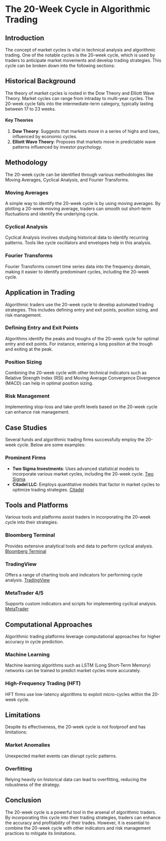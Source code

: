 # The 20-Week Cycle in Algorithmic Trading

## Introduction
The concept of market cycles is vital in technical analysis and algorithmic trading. One of the notable cycles is the 20-week cycle, which is used by traders to anticipate market movements and develop trading strategies. This cycle can be broken down into the following sections:

## Historical Background
The theory of market cycles is rooted in the Dow Theory and Elliott Wave Theory. Market cycles can range from intraday to multi-year cycles. The 20-week cycle falls into the intermediate-term category, typically lasting between 17 to 23 weeks.

#### Key Theories
1. **Dow Theory**: Suggests that markets move in a series of highs and lows, influenced by economic cycles.
2. **Elliott Wave Theory**: Proposes that markets move in predictable wave patterns influenced by investor psychology.

## Methodology
The 20-week cycle can be identified through various methodologies like Moving Averages, Cyclical Analysis, and Fourier Transforms.

### Moving Averages
A simple way to identify the 20-week cycle is by using moving averages. By plotting a 20-week moving average, traders can smooth out short-term fluctuations and identify the underlying cycle.

### Cyclical Analysis
Cyclical Analysis involves studying historical data to identify recurring patterns. Tools like cycle oscillators and envelopes help in this analysis.

### Fourier Transforms
Fourier Transforms convert time series data into the frequency domain, making it easier to identify predominant cycles, including the 20-week cycle.

## Application in Trading
Algorithmic traders use the 20-week cycle to develop automated trading strategies. This includes defining entry and exit points, position sizing, and risk management.

### Defining Entry and Exit Points
Algorithms identify the peaks and troughs of the 20-week cycle for optimal entry and exit points. For instance, entering a long position at the trough and exiting at the peak.

### Position Sizing
Combining the 20-week cycle with other technical indicators such as Relative Strength Index (RSI) and Moving Average Convergence Divergence (MACD) can help in optimal position sizing.

### Risk Management
Implementing stop-loss and take-profit levels based on the 20-week cycle can enhance risk management.

## Case Studies
Several funds and algorithmic trading firms successfully employ the 20-week cycle. Below are some examples:

### Prominent Firms
- **Two Sigma Investments**: Uses advanced statistical models to incorporate various market cycles, including the 20-week cycle. [Two Sigma](https://www.twosigma.com)
- **Citadel LLC**: Employs quantitative models that factor in market cycles to optimize trading strategies. [Citadel](https://www.citadel.com)

## Tools and Platforms
Various tools and platforms assist traders in incorporating the 20-week cycle into their strategies:

### Bloomberg Terminal
Provides extensive analytical tools and data to perform cyclical analysis. [Bloomberg Terminal](https://www.bloomberg.com/professional/solution/bloomberg-terminal/)

### TradingView
Offers a range of charting tools and indicators for performing cycle analysis. [TradingView](https://www.tradingview.com)

### MetaTrader 4/5
Supports custom indicators and scripts for implementing cyclical analysis. [MetaTrader](https://www.metatrader4.com)

## Computational Approaches
Algorithmic trading platforms leverage computational approaches for higher accuracy in cycle prediction.

### Machine Learning
Machine learning algorithms such as LSTM (Long Short-Term Memory) networks can be trained to predict market cycles more accurately.

### High-Frequency Trading (HFT)
HFT firms use low-latency algorithms to exploit micro-cycles within the 20-week cycle.

## Limitations
Despite its effectiveness, the 20-week cycle is not foolproof and has limitations:

### Market Anomalies
Unexpected market events can disrupt cyclic patterns.

### Overfitting
Relying heavily on historical data can lead to overfitting, reducing the robustness of the strategy.

## Conclusion
The 20-week cycle is a powerful tool in the arsenal of algorithmic traders. By incorporating this cycle into their trading strategies, traders can enhance the accuracy and profitability of their trades. However, it is essential to combine the 20-week cycle with other indicators and risk management practices to mitigate its limitations.
